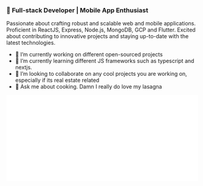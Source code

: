 ### 🚀 Full-stack Developer | Mobile App Enthusiast
Passionate about crafting robust and scalable web and mobile applications. Proficient in ReactJS, Express, Node.js, MongoDB, GCP and Flutter. Excited about contributing to innovative projects and staying up-to-date with the latest technologies.

- 🔭 I’m currently working on different open-sourced projects
- 🌱 I’m currently learning different JS frameworks such as typescript and nextjs.
- 👯 I’m looking to collaborate on any cool projects you are working on, especially if its real estate related
- 💬 Ask me about cooking. Damn I really do love my lasagna

![Metrics](/metrics.plugin.achievements.compact.svg)

<!--
**Senior-ai/Senior-ai** is a ✨ _special_ ✨ repository because its `README.md` (this file) appears on your GitHub profile.

Here are some ideas to get you started:


-->
